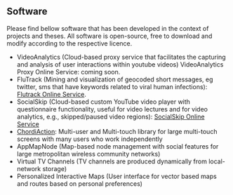 ## Software

Please find bellow software that has been developed in the context of projects and theses. All software is open-source, free to download and modify according to the respective licence.

* VideoAnalytics (Cloud-based proxy service that facilitates the capturing and analysis of user interactions within youtube videos) VideoAnalytics Proxy Online Service: coming soon.
* FluTrack (Mining and visualization of geocoded short messages, eg twitter, sms that have keywords related to viral human infections): [Flutrack Online Service](http://www.flutrack.org/).
* SocialSkip (Cloud-based custom YouTube video player with questionnaire functionality, useful for video lectures and for video analytics, e.g., skipped/paused video regions): [SocialSkip Online Service](http://www.socialskip.org/)
* [ChordiAction](https://code.google.com/archive/p/chordiaction/downloads): Multi-user and Multi-touch library for large multi-touch screens with many users who work independently
* AppMapNode (Map-based node management with social features for large metropolitan wireless community networks)
* Virtual TV Channels (TV channels are produced dynamically from local-network storage)
* Personalized Interactive Maps (User interface for vector based maps and routes based on personal preferences)
